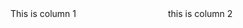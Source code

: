 <div style="width: 100%;"> <div style="width: 50%; float: left;">This is column 1</div> <div style="width: 50%; float: right;">this is column 2</div> </div> 